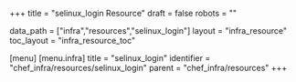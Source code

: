 +++
title = "selinux_login Resource"
draft = false
robots = ""

data_path = ["infra","resources","selinux_login"]
layout = "infra_resource"
toc_layout = "infra_resource_toc"

[menu]
  [menu.infra]
    title = "selinux_login"
    identifier = "chef_infra/resources/selinux_login"
    parent = "chef_infra/resources"
+++

<!-- The contents of this page are automatically generated from the selinux_login.yaml file in the data/infra/resources directory. -->
<!-- To suggest a change, edit the https://github.com/chef/chef/blob/main/lib/chef/resource/selinux_login.rb file and submit a pull request to the https://github.com/chef/chef repository. -->
<!-- markdownlint-disable-file -->
